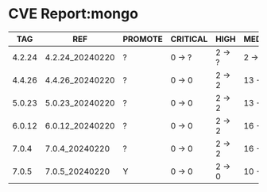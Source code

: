 # CVE Report:mongo
|  TAG   |       REF       | PROMOTE | CRITICAL |  HIGH  | MEDIUM  |   LOW   | UNKNOWN |
|--------|-----------------|---------|----------|--------|---------|---------|---------|
| 4.2.24 | 4.2.24_20240220 | ?       | 0 -> ?   | 2 -> ? | 2 -> ?  | 1 -> ?  | 0 -> ?  |
| 4.4.26 | 4.4.26_20240220 | ?       | 0 -> 0   | 2 -> 2 | 13 -> 2 | 13 -> 3 | 0 -> 0  |
| 5.0.23 | 5.0.23_20240220 | ?       | 0 -> 0   | 2 -> 2 | 13 -> 2 | 13 -> 3 | 0 -> 0  |
| 6.0.12 | 6.0.12_20240220 | ?       | 0 -> 0   | 2 -> 2 | 16 -> 2 | 17 -> 3 | 0 -> 0  |
| 7.0.4  | 7.0.4_20240220  | ?       | 0 -> 0   | 2 -> 2 | 16 -> 2 | 17 -> 3 | 0 -> 0  |
| 7.0.5  | 7.0.5_20240220  | Y       | 0 -> 0   | 2 -> 0 | 10 -> 0 | 12 -> 2 | 0 -> 0  |
